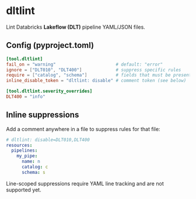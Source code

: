 # dltlint

Lint Databricks **Lakeflow (DLT)** pipeline YAML/JSON files.

## Config (pyproject.toml)

```toml
[tool.dltlint]
fail_on = "warning"                       # default: "error"
ignore = ["DLT010", "DLT400"]             # suppress specific rules
require = ["catalog", "schema"]           # fields that must be present
inline_disable_token = "dltlint: disable" # comment token (see below)

[tool.dltlint.severity_overrides]
DLT400 = "info"
```

## Inline suppressions
Add a comment anywhere in a file to suppress rules for that file:
```yaml
# dltlint: disable=DLT010,DLT400
resources:
  pipelines:
    my_pipe:
      name: n
      catalog: c
      schema: s
```

Line-scoped suppressions require YAML line tracking and are not supported yet.
